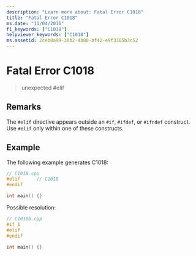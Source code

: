 ```yaml
---
description: "Learn more about: Fatal Error C1018"
title: "Fatal Error C1018"
ms.date: "11/04/2016"
f1_keywords: ["C1018"]
helpviewer_keywords: ["C1018"]
ms.assetid: 2ceb8a99-30b2-4b80-bf42-e9f3305b3c52
---
```

# Fatal Error C1018

> unexpected #elif

## Remarks

The `#elif` directive appears outside an `#if`, `#ifdef`, or `#ifndef` construct. Use `#elif` only within one of these constructs.

## Example

The following example generates C1018:

```cpp
// C1018.cpp
#elif      // C1018
#endif

int main() {}
```

Possible resolution:

```cpp
// C1018b.cpp
#if 1
#elif
#endif

int main() {}
```
